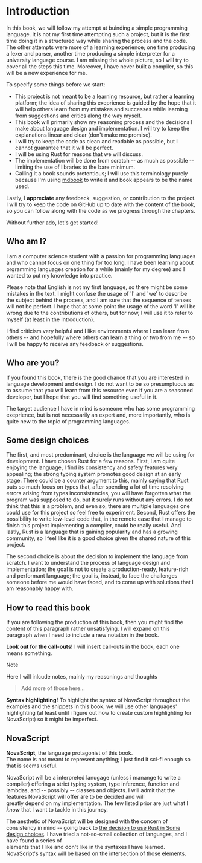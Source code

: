 # Introduction

In this book, we will follow my attempt at buinding a simple programming
language.
It is not my first time attempting such a project, but it is the first time
doing it in a structured way while sharing the process and the code.
The other attempts were more of a learning experience; one time producing a
lexer and parser, another time producing a simple interpreter for a university
language course.
I am missing the whole picture, so I will try to cover all the steps this time.
Moreover, I have never built a compiler, so this will be a new experience for
me.

To specify some things before we start:

- This project is not meant to be a learning resource, but rather a learning
  platform; the idea of sharing this exeprience is guided by the hope that it
  will help others learn from my mistakes and successes while learning
  from suggestions and critics along the way myself.
- This book will primarily show my reasoning process and the decisions I make
  about language design and implementation.
  I will try to keep the explanations linear and clear (don't make me promise).
- I will try to keep the code as clean and readable as possible, but I cannot
  guarantee that it will be perfect.
- I will be using Rust for reasons that we will discuss.
- The implementation will be done from scratch -- as much as possible --
  limiting the use of libraries to the bare minimum.
- Calling it a book sounds pretentious; I will use this terminology purely because
  I'm using [mdbook](https://rust-lang.github.io/mdBook/index.html) to write it
  and book appears to be the name used.

Lastly, I **appreciate** any feedback, suggestion, or contribution to the project.
I will try to keep the code on GitHub up to date with the content of the book, so you can
follow along with the code as we progress through the chapters.

Without further ado, let's get started!

## Who am I?

I am a computer science student with a passion for programming languages and who
cannot focus on one thing for too long.
I have been learning about prgramming languages creation for a while (mainly for
my degree) and I wanted to put my knowledge into practice.

Please note that English is not my first language, so there might be some mistakes
in the text.
I might confuse the usage of 'I' and 'we' to describe the subject behind the process, and I am sure
that the sequence of tenses will not be perfect.
I hope that at some point the usage of the word 'I' will be wrong due to the
contributions of others, but for now, I will use it to refer to myself (at least
in the Introduction).

I find criticism very helpful and I like environments where I can learn
from others -- and hopefully where others can learn a thing or two from me --
so I will be happy to receive any feedback or suggestions.

## Who are you?

If you found this book, there is the good chance that you are interested in
language development and design.
I do not want to be so presumptuous as to assume that you will learn from this
resource even if you are a seasoned developer, but I hope that you will find
something useful in it.

The target audience I have in mind is someone who has some programming
exeprience, but is not necessarily an expert and, more importantly, who is
quite new to the topic of programming languages.

## Some design choices

The first, and most predominant, choice is the language we will be using for
development.
I have chosen Rust for a few reasons.
First, I am quite enjoying the language, I find its consistency and safety features
very appealing; the strong typing system promotes good design at an early stage.
There could be a counter argument to this, mainly saying that Rust puts so much
focus on types that, after spending a lot of time resolving errors arising from
types inconsistencies, you will have forgotten what the program was supposed to
do, but it surely runs without any errors.
I do not think that this is a problem, and even so, there are multiple languages
one could use for this project so feel free to experiment.
Second, Rust offers the possibility to write low-level code that, in the remote
case that I manage to finish this project implementing a compiler, could be
really useful.
And lastly, Rust is a language that is gaining popularity and has a growing
community, so I feel like it is a good choice given the shared nature of this
project.

The second choice is about the decision to implement the language from scratch.
I want to understand the process of language design and implementation; the goal
is not to create a production-ready, feature-rich and performant language; the
goal is, instead, to face the challenges someone before me would have faced, and
to come up with solutions that I am reasonably happy with.

## How to read this book

If you are following the production of this book, then you might find the
content of this paragraph rather unsatisfying.
I will expand on this paragraph when I need to include a new notation in the
book.

**Look out for the call-outs!**
I will insert call-outs in the book, each one means something.

> [!NOTE]
> Here I will inlcude notes, mainly my reasonings and thoughts

> Add more of those here...

**Syntax highlighting!**
To highlight the syntax of NovaScript throughout the examples and the snippets
in this book, we will use other languages' highlighting (at least until i figure
out how to create custom highlighting for NovaScript) so it might be imperfect.

## NovaScript

**NovaScript**, the language protagonist of this book.  
The name is not meant to represent anything; I just find it sci-fi enough so
that is seems useful.

NovaScript will be a interpreted lanugage (unless i manange to write a compiler)
offering a strict typing system, type inference, function and lambdas, and --
possibly -- classes and objects.
I will admit that the features NovaScript will offer are to be decided and will  
greatly depend on my implementation.
The few listed prior are just what I _know_ that I want to tackle in this
journey.

The aesthetic of NovaScript will be designed with the concern of consistency
in mind -- going back to [the decision to use
Rust in Some design choices](./introduction.md#some-design-choices).
I have tried a not-so-small collection of languages, and I have found a series of  
elements that I like and don't like in the syntaxes I have learned.
NovaScript's syntax will be based on the intersection of those elements.
